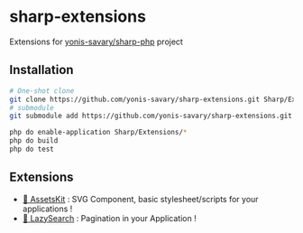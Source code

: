 # sharp-extensions

Extensions for [yonis-savary/sharp-php](https://github.com/yonis-savary/sharp-php) project

## Installation

```bash
# One-shot clone
git clone https://github.com/yonis-savary/sharp-extensions.git Sharp/Extensions
# submodule
git submodule add https://github.com/yonis-savary/sharp-extensions.git Sharp/Extensions

php do enable-application Sharp/Extensions/*
php do build
php do test
```


## Extensions


- [🎨 AssetsKit](./AssetsKit/README.md) : SVG Component, basic stylesheet/scripts for your applications !
- [📖 LazySearch](./LazySearch/README.md) : Pagination in your Application !
